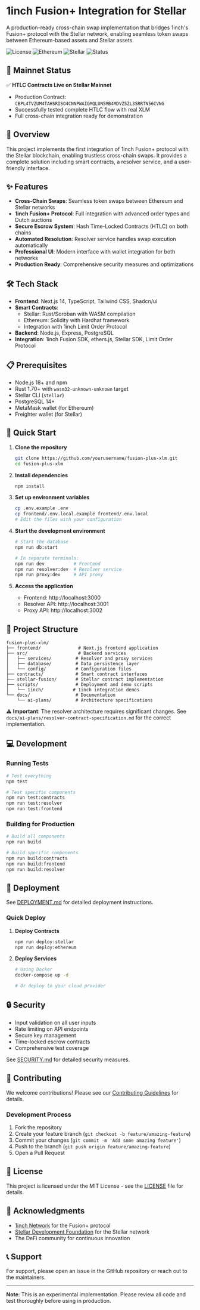 # 1inch Fusion+ Integration for Stellar

A production-ready cross-chain swap implementation that bridges 1inch's Fusion+ protocol with the Stellar network, enabling seamless token swaps between Ethereum-based assets and Stellar assets.

![License](https://img.shields.io/badge/license-MIT-blue.svg)
![Ethereum](https://img.shields.io/badge/Ethereum-mainnet-green.svg)
![Stellar](https://img.shields.io/badge/Stellar-mainnet-orange.svg)
![Status](https://img.shields.io/badge/status-live%20on%20mainnet-brightgreen.svg)

## 🎯 Mainnet Status

✅ **HTLC Contracts Live on Stellar Mainnet**
- Production Contract: `CBPL4TVZUM4TAHSRISO4CNNPWAIGMQLUN5MB4MDVZ5ZL3SRRTN56CVNG`
- Successfully tested complete HTLC flow with real XLM
- Full cross-chain integration ready for demonstration

## 🚀 Overview

This project implements the first integration of 1inch Fusion+ protocol with the Stellar blockchain, enabling trustless cross-chain swaps. It provides a complete solution including smart contracts, a resolver service, and a user-friendly interface.

## ✨ Features

- **Cross-Chain Swaps**: Seamless token swaps between Ethereum and Stellar networks
- **1inch Fusion+ Protocol**: Full integration with advanced order types and Dutch auctions
- **Secure Escrow System**: Hash Time-Locked Contracts (HTLC) on both chains
- **Automated Resolution**: Resolver service handles swap execution automatically
- **Professional UI**: Modern interface with wallet integration for both networks
- **Production Ready**: Comprehensive security measures and optimizations

## 🛠️ Tech Stack

- **Frontend**: Next.js 14, TypeScript, Tailwind CSS, Shadcn/ui
- **Smart Contracts**: 
  - Stellar: Rust/Soroban with WASM compilation
  - Ethereum: Solidity with Hardhat framework
  - Integration with 1inch Limit Order Protocol
- **Backend**: Node.js, Express, PostgreSQL
- **Integration**: 1inch Fusion SDK, ethers.js, Stellar SDK, Limit Order Protocol

## 📋 Prerequisites

- Node.js 18+ and npm
- Rust 1.70+ with `wasm32-unknown-unknown` target
- Stellar CLI (`stellar`)
- PostgreSQL 14+
- MetaMask wallet (for Ethereum)
- Freighter wallet (for Stellar)

## 🏃 Quick Start

1. **Clone the repository**
   ```bash
   git clone https://github.com/yourusername/fusion-plus-xlm.git
   cd fusion-plus-xlm
   ```

2. **Install dependencies**
   ```bash
   npm install
   ```

3. **Set up environment variables**
   ```bash
   cp .env.example .env
   cp frontend/.env.local.example frontend/.env.local
   # Edit the files with your configuration
   ```

4. **Start the development environment**
   ```bash
   # Start the database
   npm run db:start

   # In separate terminals:
   npm run dev           # Frontend
   npm run resolver:dev  # Resolver service
   npm run proxy:dev     # API proxy
   ```

5. **Access the application**
   - Frontend: http://localhost:3000
   - Resolver API: http://localhost:3001
   - Proxy API: http://localhost:3002

## 📁 Project Structure

```
fusion-plus-xlm/
├── frontend/              # Next.js frontend application
├── src/                   # Backend services
│   ├── services/         # Resolver and proxy services
│   ├── database/         # Data persistence layer
│   └── config/           # Configuration files
├── contracts/            # Smart contract interfaces
├── stellar-fusion/       # Stellar contract implementation
├── scripts/              # Deployment and demo scripts
│   └── 1inch/           # 1inch integration demos
└── docs/                 # Documentation
    └── ai-plans/         # Architecture specifications
```

⚠️ **Important**: The resolver architecture requires significant changes. See `docs/ai-plans/resolver-contract-specification.md` for the correct implementation.

## 💻 Development

### Running Tests

```bash
# Test everything
npm test

# Test specific components
npm run test:contracts
npm run test:resolver
npm run test:frontend
```

### Building for Production

```bash
# Build all components
npm run build

# Build specific components
npm run build:contracts
npm run build:frontend
npm run build:resolver
```

## 🚢 Deployment

See [DEPLOYMENT.md](docs/DEPLOYMENT.md) for detailed deployment instructions.

### Quick Deploy

1. **Deploy Contracts**
   ```bash
   npm run deploy:stellar
   npm run deploy:ethereum
   ```

2. **Deploy Services**
   ```bash
   # Using Docker
   docker-compose up -d

   # Or deploy to your cloud provider
   ```

## 🔒 Security

- Input validation on all user inputs
- Rate limiting on API endpoints
- Secure key management
- Time-locked escrow contracts
- Comprehensive test coverage

See [SECURITY.md](SECURITY_IMPROVEMENTS.md) for detailed security measures.

## 🤝 Contributing

We welcome contributions! Please see our [Contributing Guidelines](CONTRIBUTING.md) for details.

### Development Process
1. Fork the repository
2. Create your feature branch (`git checkout -b feature/amazing-feature`)
3. Commit your changes (`git commit -m 'Add some amazing feature'`)
4. Push to the branch (`git push origin feature/amazing-feature`)
5. Open a Pull Request

## 📄 License

This project is licensed under the MIT License - see the [LICENSE](LICENSE) file for details.

## 🙏 Acknowledgments

- [1inch Network](https://1inch.io/) for the Fusion+ protocol
- [Stellar Development Foundation](https://stellar.org/) for the Stellar network
- The DeFi community for continuous innovation

## 📞 Support

For support, please open an issue in the GitHub repository or reach out to the maintainers.

---

**Note**: This is an experimental implementation. Please review all code and test thoroughly before using in production.